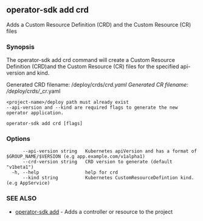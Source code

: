 ## operator-sdk add crd

Adds a Custom Resource Definition (CRD) and the Custom Resource (CR) files

### Synopsis

The operator-sdk add crd command will create a Custom Resource Definition (CRD)and the Custom Resource (CR) files for the specified api-version and kind.

Generated CRD filename: <project-name>/deploy/crds/<full group>_<resource>_crd.yaml
Generated CR  filename: <project-name>/deploy/crds/<full group>_<version>_<kind>_cr.yaml

	<project-name>/deploy path must already exist
	--api-version and --kind are required flags to generate the new operator application.


```
operator-sdk add crd [flags]
```

### Options

```
      --api-version string   Kubernetes apiVersion and has a format of $GROUP_NAME/$VERSION (e.g app.example.com/v1alpha1)
      --crd-version string   CRD version to generate (default "v1beta1")
  -h, --help                 help for crd
      --kind string          Kubernetes CustomResourceDefintion kind. (e.g AppService)
```

### SEE ALSO

* [operator-sdk add](operator-sdk_add.md)	 - Adds a controller or resource to the project

